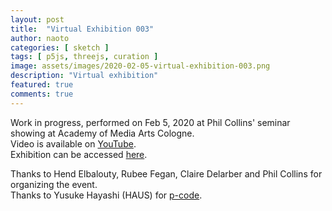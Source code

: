 ```yaml
---
layout: post
title:  "Virtual Exhibition 003"
author: naoto
categories: [ sketch ]
tags: [ p5js, threejs, curation ]
image: assets/images/2020-02-05-virtual-exhibition-003.png
description: "Virtual exhibition"
featured: true
comments: true
---
```


Work in progress, performed on Feb 5, 2020 at Phil Collins' seminar showing at Academy of Media Arts Cologne.  
Video is available on [YouTube](https://www.youtube.com/playlist?list=PLVIdoREykT8LRZ-mj4Zk__MqTHVjrgzMz).  
Exhibition can be accessed [here](https://naotohieda.com/ve/003).

Thanks to Hend Elbalouty, Rubee Fegan, Claire Delarber and Phil Collins for organizing the event.  
Thanks to Yusuke Hayashi (HAUS) for [p-code](https://github.com/p-code-magazine/p-code).
